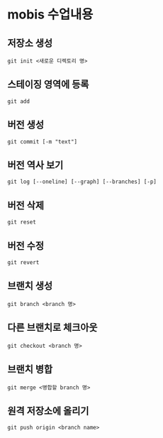 # mobis 수업내용

## 저장소 생성
	git init <새로운 디렉토리 명>
## 스테이징 영역에 등록
	git add
## 버전 생성
	git commit [-m "text"]
## 버전 역사 보기
	git log [--oneline] [--graph] [--branches] [-p]
## 버전 삭제
	git reset
## 버전 수정
	git revert
## 브랜치 생성 
	git branch <branch 명>
## 다른 브랜치로 체크아웃
 	git checkout <branch 명>
## 브랜치 병합
	git merge <병합할 branch 명>
## 원격 저장소에 올리기
	git push origin <branch name>
